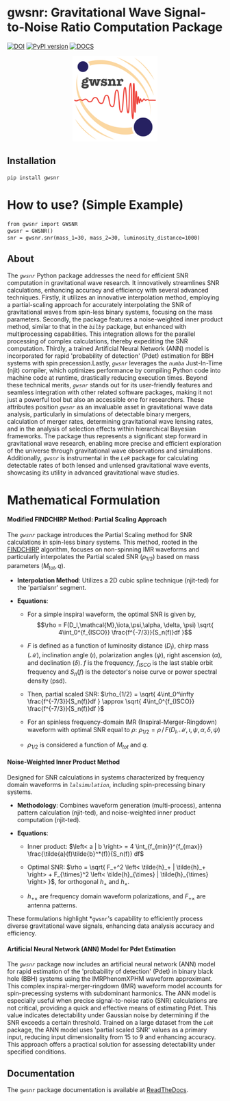 # gwsnr: Gravitational Wave Signal-to-Noise Ratio Computation Package
[![DOI](https://zenodo.org/badge/626733473.svg)]() [![PyPI version](https://badge.fury.io/py/ler.svg)](https://badge.fury.io/py/gwsnr) [![DOCS](https://readthedocs.org/projects/gwsnr/badge/?version=latest)](https://gwsnr.readthedocs.io/en/latest/)

<p align="center">
  <img src="gwsnrlogo.png" alt="Your Logo" width="200" height="200">
</p>

## Installation

```
pip install gwsnr
```

# How to use? (Simple Example)

```
from gwsnr import GWSNR
gwsnr = GWSNR()
snr = gwsnr.snr(mass_1=30, mass_2=30, luminosity_distance=1000)
```

## About

The *`gwsnr`* Python package addresses the need for efficient SNR computation in gravitational wave research. It innovatively streamlines SNR calculations, enhancing accuracy and efficiency with several advanced techniques. Firstly, it utilizes an innovative interpolation method, employing a partial-scaling approach for accurately interpolating the SNR of gravitational waves from spin-less binary systems, focusing on the mass parameters. Secondly, the package features a noise-weighted inner product method, similar to that in the *`bilby`* package, but enhanced with multiprocessing capabilities. This integration allows for the parallel processing of complex calculations, thereby expediting the SNR computation. Thirdly, a trained Artificial Neural Network (ANN) model is incorporated for rapid 'probability of detection' (Pdet) estimation for BBH systems with spin precession.Lastly, *`gwsnr`* leverages the *`numba`* Just-In-Time (njit) compiler, which optimizes performance by compiling Python code into machine code at runtime, drastically reducing execution times. Beyond these technical merits, *`gwsnr`* stands out for its user-friendly features and seamless integration with other related software packages, making it not just a powerful tool but also an accessible one for researchers. These attributes position *`gwsnr`* as an invaluable asset in gravitational wave data analysis, particularly in simulations of detectable binary mergers, calculation of merger rates, determining gravitational wave lensing rates, and in the analysis of selection effects within hierarchical Bayesian frameworks. The package thus represents a significant step forward in gravitational wave research, enabling more precise and efficient exploration of the universe through gravitational wave observations and simulations. Additionally, *`gwsnr`* is instrumental in the *`LeR`* package for calculating detectable rates of both lensed and unlensed gravitational wave events, showcasing its utility in advanced gravitational wave studies.

# Mathematical Formulation

#### Modified FINDCHIRP Method: Partial Scaling Approach

The *`gwsnr`* package introduces the Partial Scaling method for SNR calculations in spin-less binary systems. This method, rooted in the [FINDCHIRP](https://arxiv.org/abs/gr-qc/0509116) algorithm, focuses on non-spinning IMR waveforms and particularly interpolates the Partial scaled SNR ($\rho_{1/2}$) based on mass parameters ($M_{tot},q$).

- **Interpolation Method**: Utilizes a 2D cubic spline technique (njit-ted) for the 'partialsnr' segment.

- **Equations**:

  - For a simple inspiral waveform, the optimal SNR is given by,
    $$\rho = F(D_l,\mathcal{M},\iota,\psi,\alpha, \delta, \psi) \sqrt{ 4\int_0^{f_{ISCO}} \frac{f^{-7/3}}{S_n(f)}df }$$

  - $F$ is defined as a function of luminosity distance ($D_l$), chirp mass ($\mathcal{M}$), inclination angle ($\iota$), polarization angles ($\psi$), right ascension ($\alpha$), and declination ($\delta$). $f$ is the frequency, $f_{ISCO}$ is the last stable orbit frequency and $S_n(f)$ is the detector's noise curve or power spectral density (psd).

  - Then, partial scaled SNR: $\rho_{1/2} = \sqrt{ 4\int_0^\infty \frac{f^{-7/3}}{S_n(f)}df } \approx \sqrt{ 4\int_0^{f_{ISCO}} \frac{f^{-7/3}}{S_n(f)}df }$

  - For an spinless frequency-domain IMR (Inspiral-Merger-Ringdown) waveform with optimal SNR equal to $\rho$: $\rho_{1/2} = \rho\,/\, F(D_l,\mathcal{M},\iota,\psi,\alpha, \delta, \psi)$

  - $\rho_{1/2}$ is considered a function of $M_{tot}$ and $q$.

#### Noise-Weighted Inner Product Method

Designed for SNR calculations in systems characterized by frequency domain waveforms in *`lalsimulation`*, including spin-precessing binary systems.

- **Methodology**: Combines waveform generation (multi-process), antenna pattern calculation (njit-ted), and noise-weighted inner product computation (njit-ted).

- **Equations**:

  - Inner product: $\left< a | b \right> = 4 \int_{f_{min}}^{f_{max}} \frac{\tilde{a}(f)\tilde{b}^*(f)}{S_n(f)} df$

  - Optimal SNR: $\rho = \sqrt{ F_+^2 \left< \tilde{h}_+ | \tilde{h}_+ \right> + F_{\times}^2 \left< \tilde{h}_{\times} | \tilde{h}_{\times} \right> }$, for orthogonal $h_+$ and $h_{\times}$.

  - $h_{+\times}$ are frequency domain waveform polarizations, and $F_{+\times}$ are antenna patterns. 

These formulations highlight *`gwsnr`'s capability to efficiently process diverse gravitational wave signals, enhancing data analysis accuracy and efficiency.

#### Artificial Neural Network (ANN) Model for Pdet Estimation

The *`gwsnr`* package now includes an artificial neural network (ANN) model for rapid estimation of the 'probability of detection' (Pdet) in binary black hole (BBH) systems using the IMRPhenomXPHM waveform approximant. This complex inspiral-merger-ringdown (IMR) waveform model accounts for spin-precessing systems with subdominant harmonics. The ANN model is especially useful when precise signal-to-noise ratio (SNR) calculations are not critical, providing a quick and effective means of estimating Pdet. This value indicates detectability under Gaussian noise by determining if the SNR exceeds a certain threshold. Trained on a large dataset from the *`LeR`* package, the ANN model uses 'partial scaled SNR' values as a primary input, reducing input dimensionality from 15 to 9 and enhancing accuracy. This approach offers a practical solution for assessing detectability under specified conditions.

## Documentation

The `gwsnr` package documentation is available at [ReadTheDocs](https://gwsnr.readthedocs.io/en/latest/).


